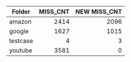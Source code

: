 | Folder | MISS_CNT | NEW MISS_CNT
|---|---:|---:|
| amazon | 2414 | 2096
| google | 1627 | 1015
| testcase | 4 | 3
| youtube | 3581 | 0
